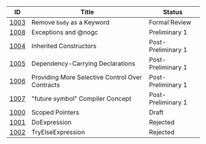 |                  ID|                           Title|  Status|
|--------------------|--------------------------------|--------|
|[1003](./DIP1003.md)|      Remove `body` as a Keyword|Formal Review|
|[1008](./DIP1008.md)|            Exceptions and @nogc|Preliminary 1|
|[1004](./DIP1004.md)|          Inherited Constructors|Post-Preliminary 1|
|[1005](./DIP1005.md)|Dependency-Carrying Declarations|Post-Preliminary 1|
|[1006](./DIP1006.md)|Providing More Selective Control Over Contracts|Post-Preliminary 1|
|[1007](./DIP1007.md)|"future symbol" Compiler Concept|Post-Preliminary 1|
|[1000](./DIP1000.md)|                 Scoped Pointers|Draft|
|[1001](./DIP1001.md)|                    DoExpression|Rejected|
|[1002](./DIP1002.md)|               TryElseExpression|Rejected|
